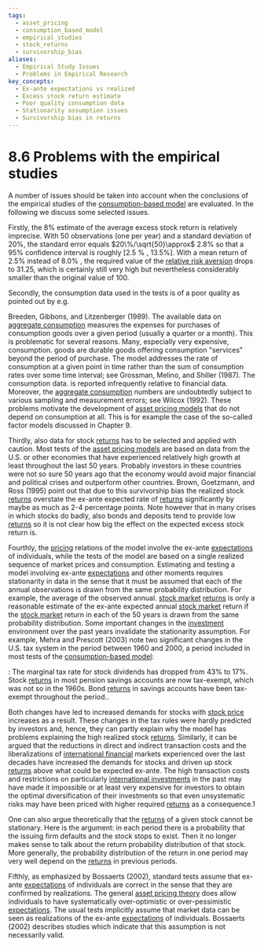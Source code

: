 ```yaml
---
tags:
  - asset_pricing
  - consumption_based_model
  - empirical_studies
  - stock_returns
  - survivorship_bias
aliases:
  - Empirical Study Issues
  - Problems in Empirical Research
key_concepts:
  - Ex-ante expectations vs realized
  - Excess stock return estimate
  - Poor quality consumption data
  - Stationarity assumption issues
  - Survivorship bias in returns
---
```


# 8.6 Problems with the empirical studies  

A number of issues should be taken into account when the conclusions of the empirical studies of the [consumption-based model](Theory%20Meets%20Data%20-%20Asset%20Pricing%20Puzzles.md) are evaluated. In the following we discuss some selected issues.  

Firstly, the 8% estimate of the average excess stock return is relatively imprecise. With 50 observations (one per year) and a standard deviation of 20%, the standard error equals $20\%/\sqrt{50}\approx$ 2.8% so that a $95\%$ confidence interval is roughly [2.5 $\%$ , 13.5%]. With a mean return of $2.5\%$ instead of $8.0\%$ , the required value of the [relative risk aversion](CCAPM%20with%20Alternative%20Preferences.md) drops to 31.25, which is certainly still very high but nevertheless considerably smaller than the original value of 100.  

Secondly, the consumption data used in the tests is of a poor quality as pointed out by e.g.  

Breeden, Gibbons, and Litzenberger (1989). The available data on [aggregate consumption](../Chapter%207%20-%20Market%20equilibrium/Pareto-Optimality%20in%20Some%20Incomplete%20Markets.md) measures the expenses for purchases of consumption goods over a given period (usually a quarter or a month). This is problematic for several reasons. Many, especially very expensive, consumption. goods are durable goods offering consumption "services" beyond the period of purchase. The model addresses the rate of consumption at a given point in time rather than the sum of consumption rates over some time interval; see Grossman, Melino, and Shiller (1987). The consumption data. is reported infrequently relative to financial data. Moreover, the [aggregate consumption](../Chapter%207%20-%20Market%20equilibrium/Pareto-Optimality%20in%20Some%20Incomplete%20Markets.md) numbers are undoubtedly subject to various sampling and measurement errors; see Wilcox (1992). These problems motivate the development of [asset pricing models](../../../Financial%20Engineering/Financial%20Mathematics%20Course.md) that do not depend on consumption at all. This is for example the case of the so-called factor models discussed in Chapter 9.  

Thirdly, also data for stock [returns](../Chapter%203%20-%20%20Assets,%20Portfolios,%20and%20Arbitrage/Assets.md) has to be selected and applied with caution. Most tests of the [asset pricing models](../../../Financial%20Engineering/Financial%20Mathematics%20Course.md) are based on data from the U.S. or other economies that have experienced relatively high growth at least throughout the last 50 years. Probably investors in these countries were not so sure 50 years ago that the economy would avoid major financial and political crises and outperform other countries. Brown, Goetzmann, and Ross (1995) point out that due to this survivorship bias the realized stock [returns](../Chapter%203%20-%20%20Assets,%20Portfolios,%20and%20Arbitrage/Assets.md) overstate the ex-ante expected rate of [returns](../Chapter%203%20-%20%20Assets,%20Portfolios,%20and%20Arbitrage/Assets.md) significantly by maybe as much as 2-4 percentage points. Note however that in many crises in which stocks do badly, also bonds and deposits tend to provide low [returns](../Chapter%203%20-%20%20Assets,%20Portfolios,%20and%20Arbitrage/Assets.md) so it is not clear how big the effect on the expected excess stock return is.  

Fourthly, the [pricing](../../Fixed%20Income%20Securities%20Tools%20for%20Today's%20Markets/Chapter%207/Arbitrage%20Pricing%20of%20Derivatives.md) relations of the model involve the ex-ante [expectations](../../../Fixed%20Income%20Asset%20Pricing/Fixed%20Income%20Lecture%20Notes/FORWARD%20RATES%20AND%20TERM%20STRUCTURE.md) of individuals, while the tests of the model are based on a single realized sequence of market prices and consumption. Estimating and testing a model involving ex-ante [expectations](../../../Fixed%20Income%20Asset%20Pricing/Fixed%20Income%20Lecture%20Notes/FORWARD%20RATES%20AND%20TERM%20STRUCTURE.md) and other moments requires stationarity in data in the sense that it must be assumed that each of the annual observations is drawn from the same probability distribution. For example, the average of the observed annual. [stock market](../../Financial%20Engineering%20and%20Arbitrage%20in%20the%20Financial%20Markets/PART%20III%20THE%20PLAYERS/Chapter%2012%20-%20Hedge%20Fund%20Strategies/Hedge%20Fund%20Strategies.md) [returns](../Chapter%203%20-%20%20Assets,%20Portfolios,%20and%20Arbitrage/Assets.md) is only a reasonable estimate of the ex-ante expected annual [stock market](../../Financial%20Engineering%20and%20Arbitrage%20in%20the%20Financial%20Markets/PART%20III%20THE%20PLAYERS/Chapter%2012%20-%20Hedge%20Fund%20Strategies/Hedge%20Fund%20Strategies.md) return if the [stock market](../../Financial%20Engineering%20and%20Arbitrage%20in%20the%20Financial%20Markets/PART%20III%20THE%20PLAYERS/Chapter%2012%20-%20Hedge%20Fund%20Strategies/Hedge%20Fund%20Strategies.md) return in each of the 50 years is drawn from the same probability distribution. Some important changes in the [investment](../../../Advanced%20Investments/An%20Asset%20Allocation%20Primer.md) environment over the past years invalidate the stationarity assumption. For example, Mehra and Prescott (2003) note two significant changes in the U.S. tax system in the period between 1960 and 2000, a period included in most tests of the [consumption-based model](Theory%20Meets%20Data%20-%20Asset%20Pricing%20Puzzles.md):  

: The marginal tax rate for stock dividends has dropped from 43% to 17%. Stock [returns](../Chapter%203%20-%20%20Assets,%20Portfolios,%20and%20Arbitrage/Assets.md) in most pension savings accounts are now tax-exempt, which was not so in the 1960s. Bond [returns](../Chapter%203%20-%20%20Assets,%20Portfolios,%20and%20Arbitrage/Assets.md) in savings accounts have been tax-exempt throughout the period..  

Both changes have led to increased demands for stocks with [stock price](../../../Financial%20Engineering/Derivatives/Part%20IV%20-%20Options/Chapter%2016%20-%20Black–Scholes%20Model.md) increases as a result. These changes in the tax rules were hardly predicted by investors and, hence, they can partly explain why the model has problems explaining the high realized stock [returns](../Chapter%203%20-%20%20Assets,%20Portfolios,%20and%20Arbitrage/Assets.md). Similarly, it can be argued that the reductions in direct and indirect transaction costs and the liberalizations of [international financial](../../../International%20Finance/Lecture%20Notes%20on%20International%20Finance.md) markets experienced over the last decades have increased the demands for stocks and driven up stock [returns](../Chapter%203%20-%20%20Assets,%20Portfolios,%20and%20Arbitrage/Assets.md) above what could be expected ex-ante. The high transaction costs and restrictions on particularly [international investments](../../../International%20Finance/Globalization/Chapter%201-Introduction%20to%20Globalization.md) in the past may have made it impossible or at least very expensive for investors to obtain the optimal diversification of their investments so that even unsystematic risks may have been priced with higher required [returns](../Chapter%203%20-%20%20Assets,%20Portfolios,%20and%20Arbitrage/Assets.md) as a consequence.1  

One can also argue theoretically that the [returns](../Chapter%203%20-%20%20Assets,%20Portfolios,%20and%20Arbitrage/Assets.md) of a given stock cannot be stationary. Here is the argument: in each period there is a probability that the issuing firm defaults and the stock stops to exist. Then it no longer makes sense to talk about the return probability distribution of that stock. More generally, the probability distribution of the return in one period may very well depend on the [returns](../Chapter%203%20-%20%20Assets,%20Portfolios,%20and%20Arbitrage/Assets.md) in previous periods.  

Fifthly, as emphasized by Bossaerts (2002), standard tests assume that ex-ante [expectations](../../../Fixed%20Income%20Asset%20Pricing/Fixed%20Income%20Lecture%20Notes/FORWARD%20RATES%20AND%20TERM%20STRUCTURE.md) of individuals are correct in the sense that they are confirmed by realizations. The general [asset pricing theory](../Chapter%209%20-%20Factor%20Models/Mean-Variance%20Efficient%20Returns%20and%20Pricing%20Fac.md) does allow individuals to have systematically over-optimistic or over-pessimistic [expectations](../../../Fixed%20Income%20Asset%20Pricing/Fixed%20Income%20Lecture%20Notes/FORWARD%20RATES%20AND%20TERM%20STRUCTURE.md). The usual tests implicitly assume that market data can be seen as realizations of the ex-ante [expectations](../../../Fixed%20Income%20Asset%20Pricing/Fixed%20Income%20Lecture%20Notes/FORWARD%20RATES%20AND%20TERM%20STRUCTURE.md) of individuals. Bossaerts (2002) describes studies which indicate that this assumption is not necessarily valid.  